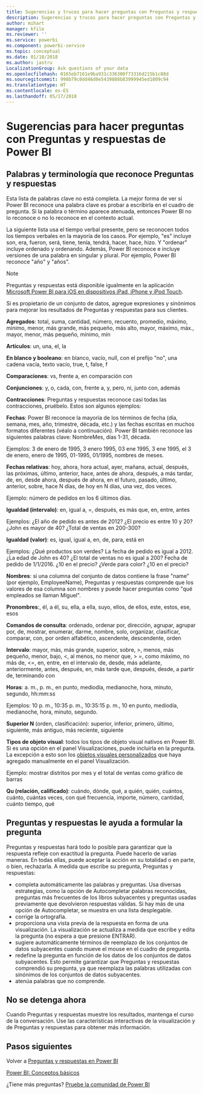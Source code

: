```yaml
---
title: Sugerencias y trucos para hacer preguntas con Preguntas y respuestas en Power BI
description: Sugerencias y trucos para hacer preguntas con Preguntas y respuestas en Power BI
author: mihart
manager: kfile
ms.reviewer: ''
ms.service: powerbi
ms.component: powerbi-service
ms.topic: conceptual
ms.date: 01/18/2018
ms.author: jastru
LocalizationGroup: Ask questions of your data
ms.openlocfilehash: 0165eb7161e9ba931c336300f73316d215b1c88d
ms.sourcegitcommit: 998b79c0dd46d0e5439888b83999945ed1809c94
ms.translationtype: HT
ms.contentlocale: es-ES
ms.lasthandoff: 05/17/2018
---
```

# <a name="tips-for-asking-questions-in-power-bi-qa"></a>Sugerencias para hacer preguntas con Preguntas y respuestas de Power BI
## <a name="words-and-terminology-that-qa-recognizes"></a>Palabras y terminología que reconoce Preguntas y respuestas
Esta lista de palabras clave no está completa.  La mejor forma de ver si Power BI reconoce una palabra clave es probar a escribirla en el cuadro de pregunta.  Si la palabra o término aparece atenuada, entonces Power BI no lo reconoce o no lo reconoce en el contexto actual.

La siguiente lista usa el tiempo verbal presente, pero se reconocen todos los tiempos verbales en la mayoría de los casos. Por ejemplo, "es" incluye son, era, fueron, será, tiene, tenía, tendrá, hacer, hace, hizo.  Y "ordenar" incluye ordenado y ordenando.  Además, Power BI reconoce e incluye versiones de una palabra en singular y plural. Por ejemplo, Power BI reconoce "año" y "años".

> [!NOTE]
> Preguntas y respuestas está disponible igualmente en la aplicación [Microsoft Power BI para iOS en dispositivos iPad, iPhone y iPod Touch](mobile-apps-ios-qna.md).
> 
> 

Si es propietario de un conjunto de datos, agregue expresiones y sinónimos para mejorar los resultados de Preguntas y respuestas para sus clientes.

**Agregados**: total, suma, cantidad, número, recuento, promedio, máximo, mínimo, menor, más grande, más pequeño, más alto, mayor, máximo, máx., mayor, menor, más pequeño, mínimo, mín

**Artículos**: un, una, el, la

**En blanco y booleano**: en blanco, vacío, null, con el prefijo "no", una cadena vacía, texto vacío, true, t, false, f

**Comparaciones**: vs, frente a, en comparación con

**Conjunciones**: y, o, cada, con, frente a, y, pero, ni, junto con, además

**Contracciones**: Preguntas y respuestas reconoce casi todas las contracciones, pruébelo.  Estos son algunos ejemplos: 

**Fechas**: Power BI reconoce la mayoría de los términos de fecha (día, semana, mes, año, trimestre, década, etc.) y las fechas escritas en muchos formatos diferentes (véalo a continuación). Power BI también reconoce las siguientes palabras clave: NombreMes, días 1-31, década.

Ejemplos: 3 de enero de 1995, 3 enero 1995, 03 ene 1995, 3 ene 1995, el 3 de enero, enero de 1995, 01-1995, 01/1995, nombres de meses.

**Fechas relativas**: hoy, ahora, hora actual, ayer, mañana, actual, después, las próximas, último, anterior, hace, antes de ahora, después, a más tardar, de, en, desde ahora, después de ahora, en el futuro, pasado, último, anterior, sobre, hace N días, de hoy en N días, una vez, dos veces.

Ejemplo: número de pedidos en los 6 últimos días.

**Igualdad (intervalo)**: en, igual a, =, después, es más que, en, entre, antes

Ejemplos: ¿El año de pedido es antes de 2012? ¿El precio es entre 10 y 20? ¿John es mayor de 40? ¿Total de ventas en 200-300?

**Igualdad (valor)**: es, igual, igual a, en, de, para, está en

Ejemplos: ¿Qué productos son verdes? La fecha de pedido es igual a 2012. ¿La edad de John es 40? ¿El total de ventas no es igual a 200? Fecha de pedido de 1/1/2016. ¿10 en el precio? ¿Verde para color? ¿10 en el precio?

**Nombres**: si una columna del conjunto de datos contiene la frase "name" (por ejemplo, EmployeeName), Preguntas y respuestas comprende que los valores de esa columna son nombres y puede hacer preguntas como "qué empleados se llaman Miguel".

**Pronombres**:, él, a él, su, ella, a ella, suyo, ellos, de ellos, este, estos, ese, esos

**Comandos de consulta**: ordenado, ordenar por, dirección, agrupar, agrupar por, de, mostrar, enumerar, darme, nombre, solo, organizar, clasificar, comparar, con, por orden alfabético, ascendente, descendente, orden

**Intervalo**: mayor, más, más grande, superior, sobre, >, menos, más pequeño, menor, bajo, <, al menos, no menor que, > =, como máximo, no más de, <=, en, entre, en el intervalo de, desde, más adelante, anteriormente, antes, después, en, más tarde que, después, desde, a partir de, terminando con

**Horas**: a. m., p. m., en punto, mediodía, medianoche, hora, minuto, segundo, hh:mm:ss

Ejemplos: 10 p. m., 10:35 p. m., 10:35:15 p. m., 10 en punto, mediodía, medianoche, hora, minuto, segundo.

**Superior N** (orden, clasificación): superior, inferior, primero, último, siguiente, más antiguo, más reciente, siguiente

**Tipos de objeto visual**: todos los tipos de objeto visual nativos en Power BI.  Si es una opción en el panel Visualizaciones, puede incluirla en la pregunta.  La excepción a esto son los [objetos visuales personalizados](power-bi-custom-visuals.md) que haya agregado manualmente en el panel Visualización.

Ejemplo: mostrar distritos por mes y el total de ventas como gráfico de barras

**Qu (relación, calificado)**: cuándo, dónde, qué, a quién, quién, cuántos, cuánto, cuántas veces, con qué frecuencia, importe, número, cantidad, cuánto tiempo, qué

## <a name="qa-helps-you-phrase-the-question"></a>Preguntas y respuestas le ayuda a formular la pregunta
Preguntas y respuestas hará todo lo posible para garantizar que la respuesta refleje con exactitud la pregunta. Puede hacerlo de varias maneras. En todas ellas, puede aceptar la acción en su totalidad o en parte, o bien, rechazarla. A medida que escribe su pregunta, Preguntas y respuestas:

* completa automáticamente las palabras y preguntas. Usa diversas estrategias, como la opción de Autocompletar palabras reconocidas, preguntas más frecuentes de los libros subyacentes y preguntas usadas previamente que devolvieron respuestas válidas. Si hay más de una opción de Autocompletar, se muestra en una lista desplegable.
* corrige la ortografía.
* proporciona una vista previa de la respuesta en forma de una visualización. La visualización se actualiza a medida que escribe y edita la pregunta (no espera a que presione ENTRAR).
* sugiere automáticamente términos de reemplazo de los conjuntos de datos subyacentes cuando mueve el mouse en el cuadro de pregunta.
* redefine la pregunta en función de los datos de los conjuntos de datos subyacentes. Esto permite garantizar que Preguntas y respuestas comprendió su pregunta, ya que reemplaza las palabras utilizadas con sinónimos de los conjuntos de datos subyacentes.
* atenúa palabras que no comprende.

## <a name="dont-stop-now"></a>No se detenga ahora
Cuando Preguntas y respuestas muestre los resultados, mantenga el curso de la conversación. Use las características interactivas de la visualización y de Preguntas y respuestas para obtener más información.

## <a name="next-steps"></a>Pasos siguientes
Volver a [Preguntas y respuestas en Power BI](power-bi-q-and-a.md)  

[Power BI: Conceptos básicos](service-basic-concepts.md)  

¿Tiene más preguntas? [Pruebe la comunidad de Power BI](http://community.powerbi.com/)

